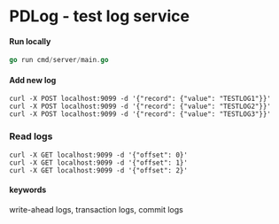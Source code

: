 # PDLog - test log service

#### Run locally

```go
go run cmd/server/main.go
```

#### Add new log

```shell
curl -X POST localhost:9099 -d '{"record": {"value": "TESTLOG1"}}'
curl -X POST localhost:9099 -d '{"record": {"value": "TESTLOG2"}}'
curl -X POST localhost:9099 -d '{"record": {"value": "TESTLOG3"}}'
```

### Read logs

```shell
curl -X GET localhost:9099 -d '{"offset": 0}'
curl -X GET localhost:9099 -d '{"offset": 1}'
curl -X GET localhost:9099 -d '{"offset": 2}'
```

#### keywords

write-ahead logs, transaction logs, commit logs